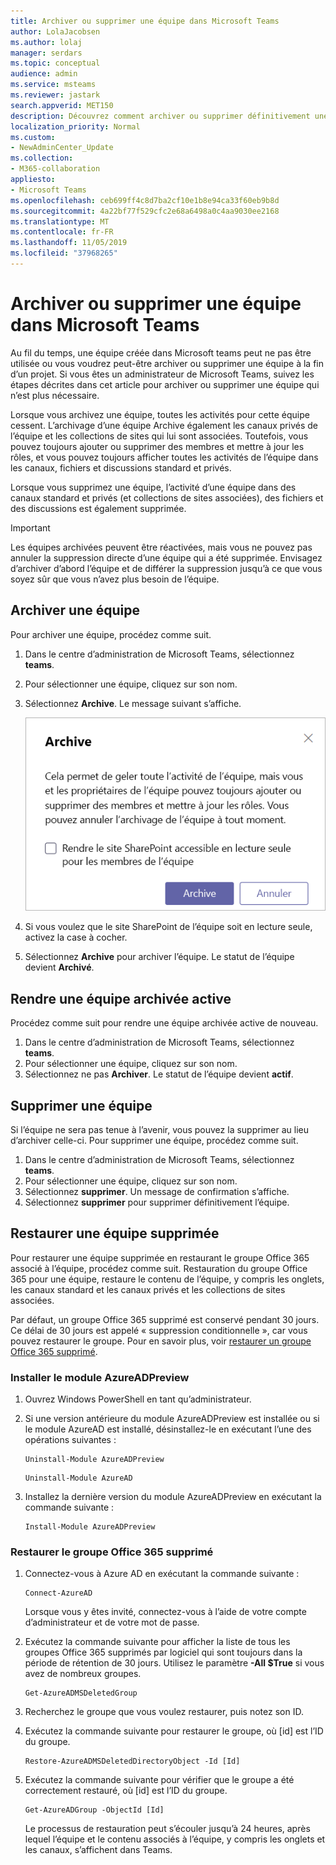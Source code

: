 ```yaml
---
title: Archiver ou supprimer une équipe dans Microsoft Teams
author: LolaJacobsen
ms.author: lolaj
manager: serdars
ms.topic: conceptual
audience: admin
ms.service: msteams
ms.reviewer: jastark
search.appverid: MET150
description: Découvrez comment archiver ou supprimer définitivement une équipe.
localization_priority: Normal
ms.custom:
- NewAdminCenter_Update
ms.collection:
- M365-collaboration
appliesto:
- Microsoft Teams
ms.openlocfilehash: ceb699ff4c8d7ba2cf10e1b8e94ca33f60eb9b8d
ms.sourcegitcommit: 4a22bf77f529cfc2e68a6498a0c4aa9030ee2168
ms.translationtype: MT
ms.contentlocale: fr-FR
ms.lasthandoff: 11/05/2019
ms.locfileid: "37968265"
---
```

<a name="archive-or-delete-a-team-in-microsoft-teams"></a>Archiver ou supprimer une équipe dans Microsoft Teams
===========================================

Au fil du temps, une équipe créée dans Microsoft teams peut ne pas être utilisée ou vous voudrez peut-être archiver ou supprimer une équipe à la fin d’un projet. Si vous êtes un administrateur de Microsoft Teams, suivez les étapes décrites dans cet article pour archiver ou supprimer une équipe qui n’est plus nécessaire.

Lorsque vous archivez une équipe, toutes les activités pour cette équipe cessent. L’archivage d’une équipe Archive également les canaux privés de l’équipe et les collections de sites qui lui sont associées.  Toutefois, vous pouvez toujours ajouter ou supprimer des membres et mettre à jour les rôles, et vous pouvez toujours afficher toutes les activités de l’équipe dans les canaux, fichiers et discussions standard et privés.

Lorsque vous supprimez une équipe, l’activité d’une équipe dans des canaux standard et privés (et collections de sites associées), des fichiers et des discussions est également supprimée.

> [!IMPORTANT]
> Les équipes archivées peuvent être réactivées, mais vous ne pouvez pas annuler la suppression directe d’une équipe qui a été supprimée. Envisagez d’archiver d’abord l’équipe et de différer la suppression jusqu’à ce que vous soyez sûr que vous n’avez plus besoin de l’équipe.

## <a name="archive-a-team"></a>Archiver une équipe

Pour archiver une équipe, procédez comme suit.

1. Dans le centre d’administration de Microsoft Teams, sélectionnez **teams**.
2. Pour sélectionner une équipe, cliquez sur son nom.
3. Sélectionnez **Archive**. Le message suivant s’affiche.

    ![Capture d’écran du message Archive teams](media/teams-archive-message.png)

4. Si vous voulez que le site SharePoint de l’équipe soit en lecture seule, activez la case à cocher.
5. Sélectionnez **Archive** pour archiver l’équipe. Le statut de l’équipe devient **Archivé**.

## <a name="make-an-archived-team-active"></a>Rendre une équipe archivée active

Procédez comme suit pour rendre une équipe archivée active de nouveau.

1. Dans le centre d’administration de Microsoft Teams, sélectionnez **teams**.
2. Pour sélectionner une équipe, cliquez sur son nom.
3. Sélectionnez ne pas **Archiver**. Le statut de l’équipe devient **actif**.

## <a name="delete-a-team"></a>Supprimer une équipe

Si l’équipe ne sera pas tenue à l’avenir, vous pouvez la supprimer au lieu d’archiver celle-ci. Pour supprimer une équipe, procédez comme suit.

1.  Dans le centre d’administration de Microsoft Teams, sélectionnez **teams**.
2.  Pour sélectionner une équipe, cliquez sur son nom.
3.  Sélectionnez **supprimer**. Un message de confirmation s’affiche.
4.  Sélectionnez **supprimer** pour supprimer définitivement l’équipe.

## <a name="restore-a-deleted-team"></a>Restaurer une équipe supprimée

Pour restaurer une équipe supprimée en restaurant le groupe Office 365 associé à l’équipe, procédez comme suit. Restauration du groupe Office 365 pour une équipe, restaure le contenu de l’équipe, y compris les onglets, les canaux standard et les canaux privés et les collections de sites associées.

Par défaut, un groupe Office 365 supprimé est conservé pendant 30 jours. Ce délai de 30 jours est appelé « suppression conditionnelle », car vous pouvez restaurer le groupe. Pour en savoir plus, voir [restaurer un groupe Office 365 supprimé](https://docs.microsoft.com/office365/admin/create-groups/restore-deleted-group).

### <a name="install-the-azureadpreview-module"></a>Installer le module AzureADPreview

1. Ouvrez Windows PowerShell en tant qu’administrateur.
2. Si une version antérieure du module AzureADPreview est installée ou si le module AzureAD est installé, désinstallez-le en exécutant l’une des opérations suivantes :

    ``` 
    Uninstall-Module AzureADPreview
    ```

    ```
    Uninstall-Module AzureAD
    ```
3. Installez la dernière version du module AzureADPreview en exécutant la commande suivante :

    ```
    Install-Module AzureADPreview
    ```    

### <a name="restore-the-deleted-office-365-group"></a>Restaurer le groupe Office 365 supprimé

1. Connectez-vous à Azure AD en exécutant la commande suivante :
    ```
    Connect-AzureAD
    ```
    Lorsque vous y êtes invité, connectez-vous à l’aide de votre compte d’administrateur et de votre mot de passe.  
2. Exécutez la commande suivante pour afficher la liste de tous les groupes Office 365 supprimés par logiciel qui sont toujours dans la période de rétention de 30 jours. Utilisez le paramètre **-All $True** si vous avez de nombreux groupes.
    ```
    Get-AzureADMSDeletedGroup
    ``` 
3. Recherchez le groupe que vous voulez restaurer, puis notez son ID.
4. Exécutez la commande suivante pour restaurer le groupe, où [id] est l’ID du groupe.
    ```
    Restore-AzureADMSDeletedDirectoryObject -Id [Id]
    ```
5.  Exécutez la commande suivante pour vérifier que le groupe a été correctement restauré, où [id] est l’ID du groupe.
    ```
    Get-AzureADGroup -ObjectId [Id]
    ```

    Le processus de restauration peut s’écouler jusqu’à 24 heures, après lequel l’équipe et le contenu associés à l’équipe, y compris les onglets et les canaux, s’affichent dans Teams.
